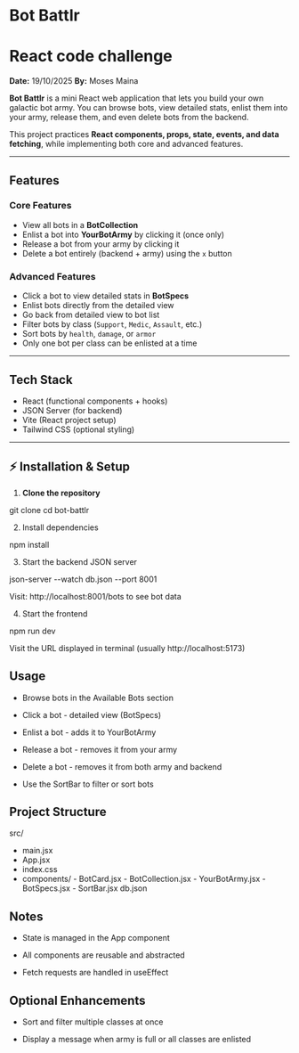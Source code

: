 # Bot Battlr

# React code challenge

**Date:** 19/10/2025
**By:** Moses Maina

**Bot Battlr** is a mini React web application that lets you build your own galactic bot army. You can browse bots, view detailed stats, enlist them into your army, release them, and even delete bots from the backend.

This project practices **React components, props, state, events, and data fetching**, while implementing both core and advanced features.

---

## Features

### Core Features

- View all bots in a **BotCollection**
- Enlist a bot into **YourBotArmy** by clicking it (once only)
- Release a bot from your army by clicking it
- Delete a bot entirely (backend + army) using the `x` button

### Advanced Features

- Click a bot to view detailed stats in **BotSpecs**
- Enlist bots directly from the detailed view
- Go back from detailed view to bot list
- Filter bots by class (`Support`, `Medic`, `Assault`, etc.)
- Sort bots by `health`, `damage`, or `armor`
- Only one bot per class can be enlisted at a time

---

## Tech Stack

- React (functional components + hooks)
- JSON Server (for backend)
- Vite (React project setup)
- Tailwind CSS (optional styling)

---

## ⚡ Installation & Setup

1. **Clone the repository**

git clone <YOUR-PRIVATE-REPO-URL>
cd bot-battlr

2. Install dependencies

npm install

3. Start the backend JSON server

json-server --watch db.json --port 8001

Visit: http://localhost:8001/bots
to see bot data

4. Start the frontend

npm run dev

Visit the URL displayed in terminal (usually http://localhost:5173)

## Usage

- Browse bots in the Available Bots section

- Click a bot - detailed view (BotSpecs)

- Enlist a bot - adds it to YourBotArmy

- Release a bot - removes it from your army

- Delete a bot - removes it from both army and backend

- Use the SortBar to filter or sort bots

## Project Structure

src/

- main.jsx
- App.jsx
- index.css
- components/ - BotCard.jsx - BotCollection.jsx - YourBotArmy.jsx - BotSpecs.jsx - SortBar.jsx
  db.json

## Notes

- State is managed in the App component

- All components are reusable and abstracted

- Fetch requests are handled in useEffect

## Optional Enhancements

- Sort and filter multiple classes at once

- Display a message when army is full or all classes are enlisted
